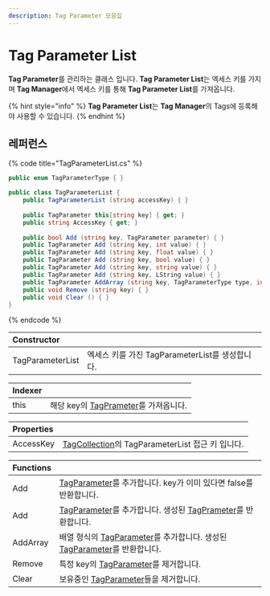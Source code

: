 ```yaml
---
description: Tag Parameter 모음집
---
```


# Tag Parameter List

**Tag Parameter**를 관리하는 클래스 입니다. **Tag Parameter List**는 엑세스 키를 가지며 **Tag Manager**에서 엑세스 키를 통해 **Tag Parameter List**를 가져옵니다. 

{% hint style="info" %}
**Tag Parameter List**는 **Tag Manager**의 Tags에 등록해야 사용할 수 있습니다.
{% endhint %}

## 레퍼런스

{% code title="TagParameterList.cs" %}
```csharp
public enum TagParameterType { }

public class TagParameterList {
    public TagParameterList (string accessKey) { }
    
    public TagParameter this[string key] { get; }
    public string AccessKey { get; }
    
    public bool Add (string key, TagParameter parameter) { }
    public TagParameter Add (string key, int value) { }
    public TagParameter Add (string key, float value) { }
    public TagParameter Add (string key, bool value) { }
    public TagParameter Add (string key, string value) { }
    public TagParameter Add (string key, LString value) { }
    public TagParameter AddArray (string key, TagParameterType type, int capacity = 4) { }
    public void Remove (string key) { }
    public void Clear () { }  
}
```
{% endcode %}

| Constructor |  |
| :--- | :--- |
| TagParameterList | 엑세스 키를 가진 TagParameterList를 생성합니다. |

| Indexer |  |
| :--- | :--- |
| this | 해당 key의 [TagPrameter](tag-parameter.md)를 가져옵니다. |

| Properties |  |
| :--- | :--- |
| AccessKey | [TagCollection](../tag-manager/tag-collection.md)의 TagParameterList 접근 키 입니다. |

| Functions |  |
| :--- | :--- |
| Add | [TagParameter](tag-parameter.md)를 추가합니다. key가 이미 있다면 false를 반환합니다. |
| Add | [TagParameter](tag-parameter.md)를 추가합니다. 생성된 [TagPrameter](tag-parameter.md)를 반환합니다. |
| AddArray | 배열 형식의 [TagParameter](tag-parameter.md)를 추가합니다. 생성된 [TagParameter](tag-parameter.md)를 반환합니다. |
| Remove | 특정 key의 [TagParameter](tag-parameter.md)를 제거합니다. |
| Clear | 보유중인 [TagParameter](tag-parameter.md)들을 제거합니다. |

